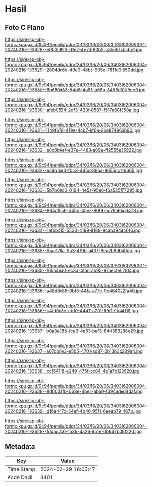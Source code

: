 # Hasil

## Foto C Plano

https://sirekap-obj-formc.kpu.go.id/9c94/pemilu/pdpr/34/03/16/20/06/3403162006004-20240216-193628--e903c923-d1e7-4e7d-80b2-c355814bcbe1.jpg

https://sirekap-obj-formc.kpu.go.id/9c94/pemilu/pdpr/34/03/16/20/06/3403162006004-20240216-193629--2804dc6d-49e0-48b5-905e-7811d0f550dd.jpg

https://sirekap-obj-formc.kpu.go.id/9c94/pemilu/pdpr/34/03/16/20/06/3403162006004-20240216-193630--5b650983-94d6-4a58-a65b-3495d1009ee9.jpg

https://sirekap-obj-formc.kpu.go.id/9c94/pemilu/pdpr/34/03/16/20/06/3403162006004-20240216-193630--afeb0594-2df3-433f-8587-f517e68f858a.jpg

https://sirekap-obj-formc.kpu.go.id/9c94/pemilu/pdpr/34/03/16/20/06/3403162006004-20240216-193631--1149fb78-419e-4cb7-bf6a-2be874966b90.jpg

https://sirekap-obj-formc.kpu.go.id/9c94/pemilu/pdpr/34/03/16/20/06/3403162006004-20240216-193632--e8c0b6ef-e37e-4483-a89e-ff2555e25922.jpg

https://sirekap-obj-formc.kpu.go.id/9c94/pemilu/pdpr/34/03/16/20/06/3403162006004-20240216-193632--ea9b1be3-f0c3-445d-89aa-9655cc1a6665.jpg

https://sirekap-obj-formc.kpu.go.id/9c94/pemilu/pdpr/34/03/16/20/06/3403162006004-20240216-193633--5b7b68c0-0194-4e5a-95e6-f6a525f77295.jpg

https://sirekap-obj-formc.kpu.go.id/9c94/pemilu/pdpr/34/03/16/20/06/3403162006004-20240216-193634--864c1959-d45c-45e3-80f9-5c79a6bc6478.jpg

https://sirekap-obj-formc.kpu.go.id/9c94/pemilu/pdpr/34/03/16/20/06/3403162006004-20240216-193634--1afbb415-5533-4189-8189-8caba94d46f6.jpg

https://sirekap-obj-formc.kpu.go.id/9c94/pemilu/pdpr/34/03/16/20/06/3403162006004-20240216-193635--fbac170a-ffa3-4f9b-a437-9ea2b9db40db.jpg

https://sirekap-obj-formc.kpu.go.id/9c94/pemilu/pdpr/34/03/16/20/06/3403162006004-20240216-193635--f65a4ea0-ec3a-4fac-ab95-97aecfe028f4.jpg

https://sirekap-obj-formc.kpu.go.id/9c94/pemilu/pdpr/34/03/16/20/06/3403162006004-20240216-193636--a48d8c85-0bf5-44fa-a77e-9e464022fa40.jpg

https://sirekap-obj-formc.kpu.go.id/9c94/pemilu/pdpr/34/03/16/20/06/3403162006004-20240216-193636--c4fd0e3e-cb10-4447-a7f0-69f1e1b44115.jpg

https://sirekap-obj-formc.kpu.go.id/9c94/pemilu/pdpr/34/03/16/20/06/3403162006004-20240216-193637--b0a3a385-fca3-4a53-baf3-844383288e29.jpg

https://sirekap-obj-formc.kpu.go.id/9c94/pemilu/pdpr/34/03/16/20/06/3403162006004-20240216-193637--a07db8e3-e5b5-4701-ad87-2b13b3b289a4.jpg

https://sirekap-obj-formc.kpu.go.id/9c94/pemilu/pdpr/34/03/16/20/06/3403162006004-20240216-193638--cc154118-e249-475f-bc84-4e1a7b129620.jpg

https://sirekap-obj-formc.kpu.go.id/9c94/pemilu/pdpr/34/03/16/20/06/3403162006004-20240216-193638--8d0033fb-068e-4bea-aba9-f394aded4daf.jpg

https://sirekap-obj-formc.kpu.go.id/9c94/pemilu/pdpr/34/03/16/20/06/3403162006004-20240216-193639--d16a447c-34ef-4b46-95f1-6eeab791467b.jpg

https://sirekap-obj-formc.kpu.go.id/9c94/pemilu/pdpr/34/03/16/20/06/3403162006004-20240216-193629--fddac2c6-1a36-4a26-951e-0b647b0f0220.jpg


## Metadata

| Key        | Value               |
| ---------- | ------------------- |
| Time Stamp | 2024-02-29 16:03:47 |
| Kode Dapil | 3401                |



